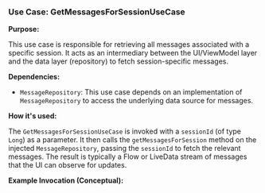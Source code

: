 ### Use Case: GetMessagesForSessionUseCase

**Purpose:**

This use case is responsible for retrieving all messages associated with a specific session. It acts as an intermediary between the UI/ViewModel layer and the data layer (repository) to fetch session-specific messages.

**Dependencies:**

*   `MessageRepository`: This use case depends on an implementation of `MessageRepository` to access the underlying data source for messages.

**How it's used:**

The `GetMessagesForSessionUseCase` is invoked with a `sessionId` (of type `Long`) as a parameter. It then calls the `getMessagesForSession` method on the injected `MessageRepository`, passing the `sessionId` to fetch the relevant messages. The result is typically a Flow or LiveData stream of messages that the UI can observe for updates.

**Example Invocation (Conceptual):**